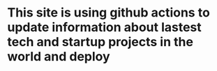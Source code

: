 # This site is using github actions to update information about lastest tech and startup projects in the world and deploy
